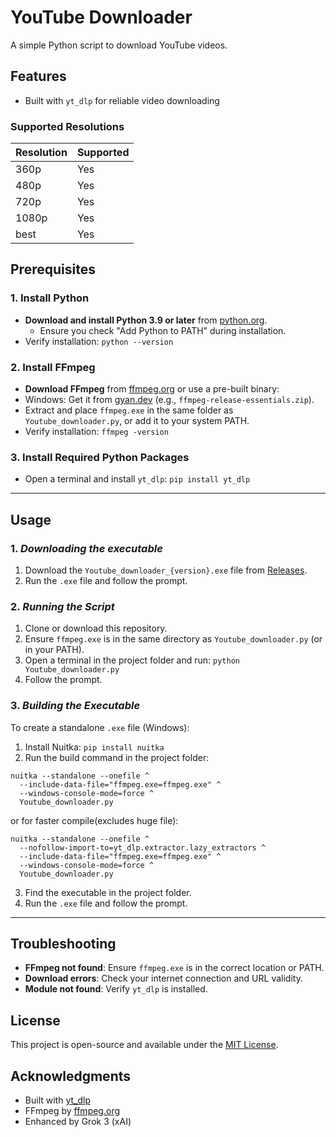# YouTube Downloader

A simple Python script to download YouTube videos.

## Features
- Built with `yt_dlp` for reliable video downloading
### Supported Resolutions
| Resolution | Supported |
|------------|-----------|
| 360p       | Yes       |
| 480p       | Yes       |
| 720p       | Yes       |
| 1080p      | Yes       |
| best       | Yes       |

## Prerequisites

### 1. Install Python
- **Download and install Python 3.9 or later** from [python.org](https://www.python.org/downloads/).
  - Ensure you check "Add Python to PATH" during installation.
- Verify installation: `python --version`


### 2. Install FFmpeg
- **Download FFmpeg** from [ffmpeg.org](https://ffmpeg.org/download.html) or use a pre-built binary:
- Windows: Get it from [gyan.dev](https://www.gyan.dev/ffmpeg/builds/) (e.g., `ffmpeg-release-essentials.zip`).
- Extract and place `ffmpeg.exe` in the same folder as `Youtube_downloader.py`, or add it to your system PATH.
- Verify installation: `ffmpeg -version`

### 3. Install Required Python Packages
- Open a terminal and install `yt_dlp`: `pip install yt_dlp`

---
## Usage

### 1. *Downloading the executable*
1. Download the `Youtube_downloader_{version}.exe` file from [Releases](https://github.com/gulf1324/Youtube_downloader/releases).
2. Run the `.exe` file and follow the prompt.

### 2. *Running the Script*
1. Clone or download this repository.
2. Ensure `ffmpeg.exe` is in the same directory as `Youtube_downloader.py` (or in your PATH).
3. Open a terminal in the project folder and run: `python Youtube_downloader.py`
4. Follow the prompt.

### 3. *Building the Executable*
To create a standalone `.exe` file (Windows):
1. Install Nuitka: `pip install nuitka`
2. Run the build command in the project folder: 
```
nuitka --standalone --onefile ^
  --include-data-file="ffmpeg.exe=ffmpeg.exe" ^
  --windows-console-mode=force ^
  Youtube_downloader.py
```

or for faster compile(excludes huge file):
```
nuitka --standalone --onefile ^
  --nofollow-import-to=yt_dlp.extractor.lazy_extractors ^
  --include-data-file="ffmpeg.exe=ffmpeg.exe" ^
  --windows-console-mode=force ^
  Youtube_downloader.py
``` 
3. Find the executable in the project folder.
4. Run the `.exe` file and follow the prompt.

---


## Troubleshooting
- **FFmpeg not found**: Ensure `ffmpeg.exe` is in the correct location or PATH.
- **Download errors**: Check your internet connection and URL validity.
- **Module not found**: Verify `yt_dlp` is installed.

## License
This project is open-source and available under the [MIT License](LICENSE).

## Acknowledgments
- Built with [yt_dlp](https://github.com/yt-dlp/yt-dlp)
- FFmpeg by [ffmpeg.org](https://ffmpeg.org/)
- Enhanced by Grok 3 (xAI)